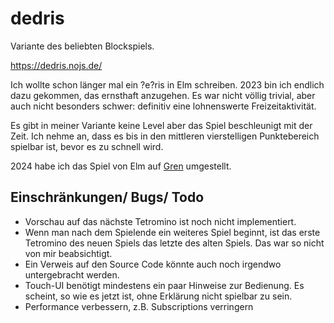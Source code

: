 # dedris

Variante des beliebten Blockspiels.

https://dedris.nojs.de/

Ich wollte schon länger mal ein ?e?ris in Elm schreiben.
2023 bin ich endlich dazu gekommen, das ernsthaft anzugehen.
Es war nicht völlig trivial, aber auch nicht besonders schwer:
definitiv eine lohnenswerte Freizeitaktivität.

Es gibt in meiner Variante keine Level aber das Spiel beschleunigt
mit der Zeit.  Ich nehme an, dass es bis in den mittleren
vierstelligen Punktebereich spielbar ist, bevor es zu schnell wird.

2024 habe ich das Spiel von Elm auf [Gren](https://gren-lang.org/)
umgestellt.


## Einschränkungen/ Bugs/ Todo

- Vorschau auf das nächste Tetromino ist noch nicht implementiert.
- Wenn man nach dem Spielende ein weiteres Spiel beginnt, ist
  das erste Tetromino des neuen Spiels das letzte des alten Spiels.
  Das war so nicht von mir beabsichtigt.
- Ein Verweis auf den Source Code könnte auch noch irgendwo
  untergebracht werden.
- Touch-UI benötigt mindestens ein paar Hinweise zur Bedienung.
  Es scheint, so wie es jetzt ist, ohne Erklärung nicht spielbar
  zu sein.
- Performance verbessern, z.B. Subscriptions verringern
